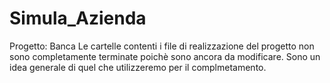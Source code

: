 # Simula_Azienda
Progetto: Banca
Le cartelle contenti i file di realizzazione del progetto non sono completamente terminate poichè sono ancora da modificare. Sono un idea generale di quel che utilizzeremo per il complmetamento.
